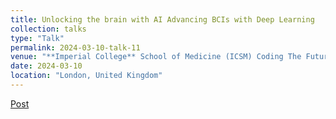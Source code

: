 ```yaml
---
title: Unlocking the brain with AI Advancing BCIs with Deep Learning
collection: talks
type: "Talk"
permalink: 2024-03-10-talk-11
venue: "**Imperial College** School of Medicine (ICSM) Coding The Future of Healthcare Conference 2024"
date: 2024-03-10
location: "London, United Kingdom"
---
```


[Post](https://www.instagram.com/p/C4insQuNF7f/?igsh=cHdrYXdkdGFrcmc5)
